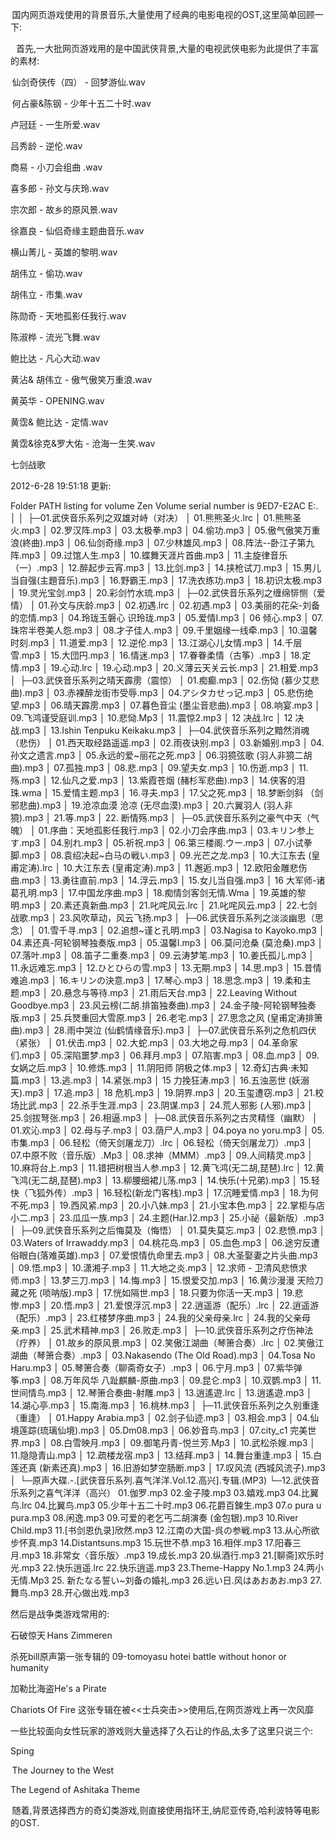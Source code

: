  国内网页游戏使用的背景音乐,大量使用了经典的电影电视的OST,这里简单回顾一下: 

   首先,一大批网页游戏用的是中国武侠背景,大量的电视武侠电影为此提供了丰富的素材: 

 仙剑奇侠传（四） - 回梦游仙.wav 

 何占豪&陈钢 - 少年十五二十时.wav  

卢冠廷 - 一生所爱.wav  

吕秀龄 - 逆伦.wav  

商易 - 小刀会组曲 .wav  

喜多郎 - 孙文与庆玲.wav  

宗次郎 - 故乡的原风景.wav  

徐嘉良 - 仙侣奇缘主题曲音乐.wav  

横山菁儿 - 英雄的黎明.wav  

胡伟立 - 偷功.wav  

胡伟立 - 市集.wav  

陈勋奇 - 天地孤影任我行.wav  

陈淑桦 - 流光飞舞.wav  

鲍比达 - 凡心大动.wav  

黄沾& 胡伟立 - 傲气傲笑万重浪.wav  

黄英华 - OPENING.wav  

黄霑& 鲍比达 - 定情.wav  

黄霑&徐克&罗大佑 - 沧海一生笑.wav 

七剑战歌 

2012-6-28 19:51:18 更新: 

Folder PATH listing for volume Zen 
Volume serial number is 9ED7-E2AC 
E:. 
│ 
│  
├─01.武侠音乐系列之双雄对峙（对决） 
│ 01.熊熊圣火.lrc 
│ 01.熊熊圣火.mp3 
│ 02.罗汉阵.mp3 
│ 03.太极拳.mp3 
│ 04.偷功.mp3 
│ 05.傲气傲笑万重浪(終曲).mp3 
│ 06.仙剑奇缘.mp3 
│ 07.少林雄风.mp3 
│ 08.阵法--卧江子第九阵.mp3 
│ 09.过馆人生.mp3 
│ 10.蝶舞天涯片首曲.mp3 
│ 11.主旋律音乐（一）.mp3 
│ 12.醉起步云宵.mp3 
│ 13.比剑.mp3 
│ 14.挟枪试刀.mp3 
│ 15.男儿当自强(主題音乐).mp3 
│ 16.野霸王.mp3 
│ 17.洗衣练功.mp3 
│ 18.初识太极.mp3 
│ 19.灵光宝剑.mp3 
│ 20.彩剑竹水琉.mp3 
│  
├─02.武侠音乐系列之缠绵悱恻（爱情） 
│ 01.孙文与庆龄.mp3 
│ 02.初遇.lrc 
│ 02.初遇.mp3 
│ 03.美丽的花朵-刘备的恋情.mp3 
│ 04.玲珑玉磐心 识玲珑.mp3 
│ 05.爱情I.mp3 
│ 06 倾心.mp3 
│ 07.珠帘半卷美人怨.mp3 
│ 08.才子佳人.mp3 
│ 09.千里姻缘一线牵.mp3 
│ 10.温馨时刻.mp3 
│ 11.道爱.mp3 
│ 12.逆伦.mp3 
│ 13.江湖心儿女情.mp3 
│ 14.千层雪.mp3 
│ 15.大団円.mp3 
│ 16.情迷.mp3 
│ 17.眷眷柔情（古筝）.mp3 
│ 18.定情.mp3 
│ 19.心动.lrc 
│ 19.心动.mp3 
│ 20.义薄云天关云长.mp3 
│ 21.相爱.mp3 
│  
├─03.武侠音乐系列之晴天霹雳（震惊） 
│ 01.痴癫.mp3 
│ 02.伤恸 (慕少艾悲曲).mp3 
│ 03.赤裸醉龙街市受辱.mp3 
│ 04.アシタカせっ记.mp3 
│ 05.悲伤绝望.mp3 
│ 06.晴天霹雳.mp3 
│ 07.暮色音尘 (墨尘音悲曲).mp3 
│ 08.响宴.mp3 
│ 09.飞鸿谨受庭训.mp3 
│ 10.悲恸.Mp3 
│ 11.震惊2.mp3 
│ 12 决战.lrc 
│ 12 决战.mp3 
│ 13.Ishin Tenpuku Keikaku.mp3 
│  
├─04.武侠音乐系列之黯然消魂（悲伤） 
│ 01.西天取经路遥遥.mp3 
│ 02.雨夜诀别.mp3 
│ 03.新婚别.mp3 
│ 04.孙文之遗言.mp3 
│ 05.永远的爱~丽花之死.mp3 
│ 06.羽獍弦歌 (羽人非獍二胡曲).mp3 
│ 07.孤独.mp3 
│ 08.悲.mp3 
│ 09.望夫女.mp3 
│ 10.伤逝.mp3 
│ 11.殇.mp3 
│ 12.仙凡之爱.mp3 
│ 13.紫霞苍烟 (赭杉军悲曲).mp3 
│ 14.侠客的泪珠.wma 
│ 15.爱情主题.mp3 
│ 16.寻夫.mp3 
│ 17.父之死.mp3 
│ 18.梦断剑斜 （剑邪悲曲).mp3 
│ 19.沧凉血漠 沧凉 (无尽血漠).mp3 
│ 20.六翼羽人 (羽人非獍).mp3 
│ 21.等.mp3 
│ 22. 断情殇.mp3 
│  
├─05.武侠音乐系列之豪气中天（气魄） 
│ 01.序曲：天地孤影任我行.mp3 
│ 02.小刀会序曲.mp3 
│ 03.キリン参上す.mp3 
│ 04.别れ.mp3 
│ 05.祈祝.mp3 
│ 06.第三楼阁.ウー.mp3 
│ 07.小试拳脚.mp3 
│ 08.袁绍决起~白马の戦い.mp3 
│ 09.光芒之龙.mp3 
│ 10.大江东去 (皇甫定涛).lrc 
│ 10.大江东去 (皇甫定涛).mp3 
│ 11.邂逅.mp3 
│ 12.欧阳金雕悲伤曲.mp3 
│ 13.勇往直前.mp3 
│ 14.浮云.mp3 
│ 15.女儿当自强.mp3 
│ 16 大军师-诸葛孔明.mp3 
│ 17.中国龙序曲.mp3 
│ 18.痴情剑客剑无情.Wma 
│ 19.英雄的黎明.mp3 
│ 20.素还真新曲.mp3 
│ 21.叱咤风云.lrc 
│ 21.叱咤风云.mp3 
│ 22.七剑战歌.mp3 
│ 23.风吹草动，风云飞扬.mp3 
│  
├─06.武侠音乐系列之淡淡幽思（思念） 
│ 01.雪千寻.mp3 
│ 02.追想~谨と孔明.mp3 
│ 03.Nagisa to Kayoko.mp3 
│ 04.素还真-阿轮钢琴独奏版.mp3 
│ 05.温馨I.mp3 
│ 06.莫问沧桑 (莫沧桑).mp3 
│ 07.落叶.mp3 
│ 08.笛子二重奏.mp3 
│ 09.云涛梦笔.mp3 
│ 10.姜氏孤儿.mp3 
│ 11.永远难忘.mp3 
│ 12.ひとひらの雪.mp3 
│ 13.无期.mp3 
│ 14.思.mp3 
│ 15.昔情难追.mp3 
│ 16.キリンの決意.mp3 
│ 17.琴心.mp3 
│ 18.思念.mp3 
│ 19.柔和主题.mp3 
│ 20.悬念与等待.mp3 
│ 21.雨后天台.mp3 
│ 22.Leaving Without Goodbye.mp3 
│ 23.风云榜(二胡.排笛独奏曲).mp3 
│ 24.金子陵-阿轮钢琴独奏版.mp3 
│ 25.兵燹重回大雪原.mp3 
│ 26.老宅.mp3 
│ 27.思念之风 (皇甫定涛排箫曲).mp3 
│ 28.雨中哭泣 (仙鹤情缘音乐).mp3 
│  
├─07.武侠音乐系列之危机四伏（紧张） 
│ 01.伏击.mp3 
│ 02.大蛇.mp3 
│ 03.大地之母.mp3 
│ 04.革命家们.mp3 
│ 05.深陷噩梦.mp3 
│ 06.拜月.mp3 
│ 07.陷害.mp3 
│ 08.血.mp3 
│ 09.女娲之后.mp3 
│ 10.修炼.mp3 
│ 11.阴阳师 阴极之体.mp3 
│ 12.奇幻古典·未知篇.mp3 
│ 13.逃.mp3 
│ 14.紧张.mp3 
│ 15 力挽狂涛.mp3 
│ 16.五浊恶世 (妖溺天).mp3 
│ 17.追.mp3 
│ 18 危机.mp3 
│ 19.阴界.mp3 
│ 20.玉玺遭窃.mp3 
│ 21.校场比武.mp3 
│ 22.杀手生涯.mp3 
│ 23.阴谋.mp3 
│ 24.荒人邪影 (人邪).mp3 
│ 25.剑拔弩张.mp3 
│ 26.相逼.mp3 
│  
├─08.武侠音乐系列之古灵精怪（幽默） 
│ 01.欢沁.mp3 
│ 02.母与子.mp3 
│ 03.荫尸人.mp3 
│ 04.poya no yoru.mp3 
│ 05.市集.mp3 
│ 06.轻松（倚天剑屠龙刀）.lrc 
│ 06.轻松（倚天剑屠龙刀）.mp3 
│ 07.中原不败（音乐版）.Mp3 
│ 08.求神（MMM）.mp3 
│ 09.人间精灵.mp3 
│ 10.麻将台上.mp3 
│ 11.错把树根当人参.mp3 
│ 12.黄飞鸿(无二胡,琵琶).lrc 
│ 12.黄飞鸿(无二胡,琵琶).mp3 
│ 13.柳腰细裙儿荡.mp3 
│ 14.快乐(十兄弟).mp3 
│ 15.轻快（飞狐外传）.mp3 
│ 16.轻松(新龙门客栈).mp3 
│ 17.沉睡爱情.mp3 
│ 18.为何不死.mp3 
│ 19.西风紧.mp3 
│ 20.小八妹.mp3 
│ 21.小宝本色.mp3 
│ 22.掌柜与店小二.mp3 
│ 23.瓜瓜一族.mp3 
│ 24.主题(Har.)2.mp3 
│ 25.小祕（最新版）.mp3 
│  
├─09.武侠音乐系列之后悔莫及（悔悟） 
│ 01.莫失莫忘.mp3 
│ 02.悲愤.mp3 
│ 03.Waters of Irrawaddy.mp3 
│ 04.桃花岛.mp3 
│ 05.血色.mp3 
│ 06.途穷反遭俗眼白(落难英雄).mp3 
│ 07.爱恨情仇命里去.mp3 
│ 08.大圣娶妻之片头曲.mp3 
│ 09.悟.mp3 
│ 10.潇湘子.mp3 
│ 11.大地之炎.mp3 
│ 12.求师 - 卫清风悲愤求师.mp3 
│ 13.梦三刀.mp3 
│ 14.悔.mp3 
│ 15.恨爱交加.mp3 
│ 16.黄沙漫漫 天险刀藏之死 (唢呐版).mp3 
│ 17.恍如隔世.mp3 
│ 18.只要为你活一天.mp3 
│ 19.悲惨.mp3 
│ 20.悟.mp3 
│ 21.爱恨浮沉.mp3 
│ 22.逍遥游（配乐）.lrc 
│ 22.逍遥游（配乐）.mp3 
│ 23.红楼梦序曲.mp3 
│ 24.我的父亲母亲.lrc 
│ 24.我的父亲母亲.mp3 
│ 25.武术精神.mp3 
│ 26.败走.mp3 
│  
├─10.武侠音乐系列之疗伤神法（疗养） 
│ 01.故乡的原风景.mp3 
│ 02.笑傲江湖曲（琴箫合奏）.lrc 
│ 02.笑傲江湖曲（琴箫合奏）.mp3 
│ 03.Nakasendo (The Old Road).mp3 
│ 04.Tosa No Haru.mp3 
│ 05.琴箫合奏（聊斋奇女子）.mp3 
│ 06.宁月.mp3 
│ 07.紫华弹筝.mp3 
│ 08.万年风华 八趾麒麟-原曲.mp3 
│ 09.昆仑.mp3 
│ 10.双鹦.mp3 
│ 11.世间情鸟.mp3 
│ 12.琴箫合奏曲-射雕.mp3 
│ 13.逍遙遊.lrc 
│ 13.逍遙遊.mp3 
│ 14.湖心亭.mp3 
│ 15.南海.mp3 
│ 16.桃林.mp3 
│  
├─11.武侠音乐系列之久别重逢（重逢） 
│ 01.Happy Arabia.mp3 
│ 02.剑子仙迹.mp3 
│ 03.相会.mp3 
│ 04.仙境莲踪(琉璃仙境).mp3 
│ 05.Dm08.mp3 
│ 06.妙音鸟.mp3 
│ 07.city_c1 完美世界.mp3 
│ 08.白雪映月.mp3 
│ 09.御笔丹青-悦兰芳.Mp3 
│ 10.武松杀嫂.mp3 
│ 11.隐隐青山.mp3 
│ 12.疏楼龙宿.mp3 
│ 13.结拜.mp3 
│ 14.舞台重逢.mp3 
│ 15.白莲还真 (新素还真).mp3 
│ 16.旧游如梦空肠断.mp3 
│ 17.叹风流 (西城风流子).mp3 
│  
└─原声大碟.-.[武侠音乐系列.喜气洋洋.Vol.12.高兴].专辑.(MP3) 
└─12.武侠音乐系列之喜气洋洋（高兴） 
01.伽罗.mp3 
02.金子陵.mp3 
03.嬉戏.mp3 
04.比翼鸟.lrc 
04.比翼鸟.mp3 
05.少年十五二十时.mp3 
06.花爵百鍊生.mp3 
07.o pura u pura.mp3 
08.闲逸.mp3 
09.可爱的老乞丐二胡演奏 (金包银).mp3 
10.River Child.mp3 
11.[书剑恩仇录]欣然.mp3 
12.江南の大国-呉の参戦.mp3 
13.从心所欲步怀真.mp3 
14.Distantsuns.mp3 
15.玩世不恭.mp3 
16.相伴.mp3 
17.阳春三月.mp3 
18.非常女〈音乐版〉.mp3 
19.成长.mp3 
20.纵酒行.mp3 
21.[聊斋]欢乐时光.mp3 
22.快乐逍遥.lrc 
22.快乐逍遥.mp3 
23.Theme-Happy No.1.mp3 
24.两小无情.Mp3 
25. 新たなる誓い~刘备の婚礼.mp3 
26.远い日.风はあおあお.mp3 
27.舞鸟.mp3 
28.开心做出戏.mp3 
 

 
然后是战争类游戏常用的:  

石破惊天 Hans Zimmeren 

杀死bill原声第一张专辑的 09-tomoyasu hotei battle without honor or humanity 

加勒比海盗He's a Pirate   

Chariots Of Fire 这张专辑在被<<士兵突击>>使用后,在网页游戏上再一次风靡 
 
一些比较面向女性玩家的游戏则大量选择了久石让的作品,太多了这里只说三个: 

Sping 

 The Journey to the West 

The Legend of Ashitaka Theme 
 
 随着,背景选择西方的奇幻类游戏,则直接使用指环王,纳尼亚传奇,哈利波特等电影的OST. 

 